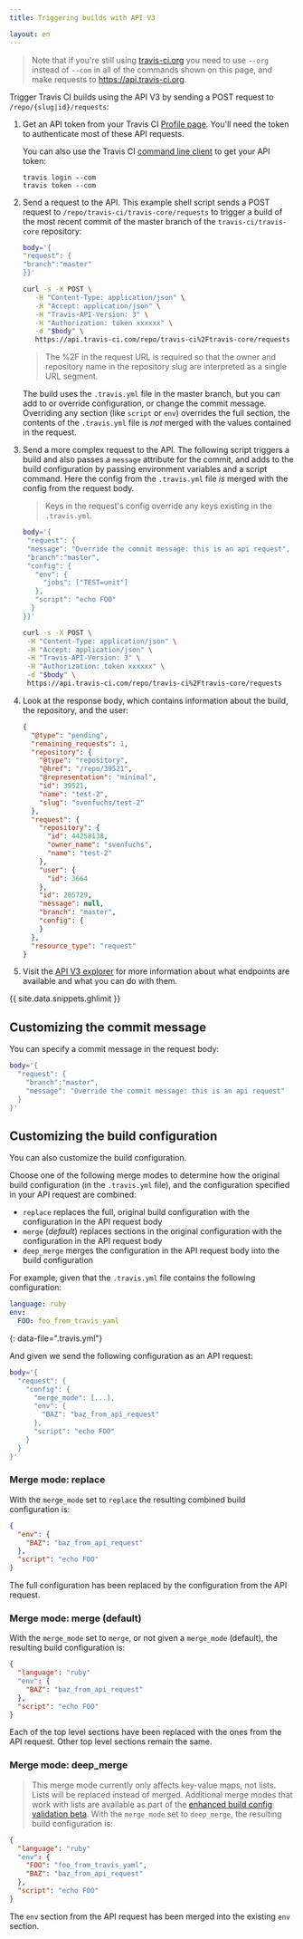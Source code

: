 ```yaml
---
title: Triggering builds with API V3

layout: en
---
```


> Note that if you're still using [travis-ci.org](http://www.travis-ci.org) you need to use `--org` instead of `--com` in all of the commands shown on this page, and make requests to https://api.travis-ci.org.

Trigger Travis CI builds using the API V3 by sending a POST request to `/repo/{slug|id}/requests`:

1. Get an API token from your Travis CI [Profile page](https://travis-ci.com/profile). You'll need the token to authenticate most of these API requests.

   You can also use the Travis CI [command line client](https://github.com/travis-ci/travis.rb#readme)
   to get your API token:

   ```
   travis login --com
   travis token --com
   ```

2. Send a request to the API. This example shell script sends a POST request to
   `/repo/travis-ci/travis-core/requests` to trigger a build of the most recent
   commit of the master branch of the `travis-ci/travis-core` repository:

   ```bash
   body='{
   "request": {
   "branch":"master"
   }}'

   curl -s -X POST \
      -H "Content-Type: application/json" \
      -H "Accept: application/json" \
      -H "Travis-API-Version: 3" \
      -H "Authorization: token xxxxxx" \
      -d "$body" \
      https://api.travis-ci.com/repo/travis-ci%2Ftravis-core/requests
   ```

   > The %2F in the request URL is required so that the owner and repository
     name in the repository slug are interpreted as a single URL segment.


   The build uses the `.travis.yml` file in the master branch, but you can add to
   or override configuration, or change the commit message. Overriding any section
   (like `script` or `env`) overrides the full section, the contents of the
   `.travis.yml` file is *not* merged with the values contained in the request.

3. Send a more complex request to the API. The following script triggers a build
   and also passes a `message` attribute for the commit, and adds to the build
   configuration by passing environment variables and a script command. Here the
   config from the `.travis.yml` file *is* merged with the config from the request body.

   > Keys in the request's config override any keys existing in the `.travis.yml`.

   ```bash
   body='{
    "request": {
    "message": "Override the commit message: this is an api request",
    "branch":"master",
    "config": {
      "env": {
        "jobs": ["TEST=unit"]
      },
      "script": "echo FOO"
     }
   }}'

   curl -s -X POST \
    -H "Content-Type: application/json" \
    -H "Accept: application/json" \
    -H "Travis-API-Version: 3" \
    -H "Authorization: token xxxxxx" \
    -d "$body" \
    https://api.travis-ci.com/repo/travis-ci%2Ftravis-core/requests
   ```

4. Look at the response body, which contains information about the build, the
   repository, and the user:

   ```json
   {
     "@type": "pending",
     "remaining_requests": 1,
     "repository": {
       "@type": "repository",
       "@href": "/repo/39521",
       "@representation": "minimal",
       "id": 39521,
       "name": "test-2",
       "slug": "svenfuchs/test-2"
     },
     "request": {
       "repository": {
         "id": 44258138,
         "owner_name": "svenfuchs",
         "name": "test-2"
       },
       "user": {
         "id": 3664
       },
       "id": 205729,
       "message": null,
       "branch": "master",
       "config": {
       }
     },
     "resource_type": "request"
   }
   ```

5. Visit the [API V3 explorer](https://developer.travis-ci.com/) for more information
   about what endpoints are available and what you can do with them.

{{ site.data.snippets.ghlimit }}

## Customizing the commit message

You can specify a commit message in the request body:

```bash
body='{
  "request": {
    "branch":"master",
    "message": "Override the commit message: this is an api request"
  }
}'
```

## Customizing the build configuration

You can also customize the build configuration.

Choose one of the following merge modes to determine how the original build configuration (in the `.travis.yml` file), and the configuration specified in your API request are combined:

* `replace` replaces the full, original build configuration with the configuration in the API request body
* `merge` (*default*) replaces sections in the original configuration with the configuration in the API request body
* `deep_merge` merges the configuration in the API request body into the build configuration

For example, given that the `.travis.yml` file contains the following configuration:

```yaml
language: ruby
env:
  FOO: foo_from_travis_yaml
```
{: data-file=".travis.yml"}

And given we send the following configuration as an API request:

```bash
body='{
  "request": {
    "config": {
      "merge_mode": [...],
      "env": {
        "BAZ": "baz_from_api_request"
      },
      "script": "echo FOO"
    }
  }
}'
```

### Merge mode: replace

With the `merge_mode` set to `replace` the resulting combined build configuration is:

```json
{
  "env": {
    "BAZ": "baz_from_api_request"
  },
  "script": "echo FOO"
}
```

The full configuration has been replaced by the configuration from the API request.

### Merge mode: merge (default)

With the `merge_mode` set to `merge`, or not given a `merge_mode` (default), the resulting build configuration is:

```json
{
  "language": "ruby"
  "env": {
    "BAZ": "baz_from_api_request"
  },
  "script": "echo FOO"
}
```

Each of the top level sections have been replaced with the ones from
 the API request. Other top level sections remain the same.

### Merge mode: deep_merge

> This merge mode currently only affects key-value maps, not lists. Lists will be replaced instead of merged.  Additional merge modes that work with lists are available as part of the [enhanced build config validation beta](https://docs.travis-ci.com/user/build-config-validation).
With the `merge_mode` set to `deep_merge`, the resulting build configuration is:

```json
{
  "language": "ruby"
  "env": {
    "FOO": "foo_from_travis_yaml",
    "BAZ": "baz_from_api_request"
  },
  "script": "echo FOO"
}
```

The `env` section from the API request has been merged into the existing `env` section.
